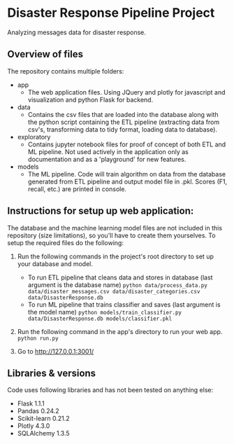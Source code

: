 # Disaster Response Pipeline Project
Analyzing messages data for disaster response.

## Overview of files
The repository contains multiple folders:
* app
  - The web application files. Using JQuery and plotly for javascript and visualization and python Flask for backend.
* data
  - Contains the csv files that are loaded into the database along with the python script containing the ETL pipeline (extracting data from csv's, transforming data to tidy format, loading data to database).
* exploratory
  - Contains jupyter notebook files for proof of concept of both ETL and ML pipeline. Not used actively in the application only as documentation and as a 'playground' for new features.
* models
  - The ML pipeline. Code will train algorithm on data from the database generated from ETL pipeline and output model file in .pkl. Scores (F1, recall, etc.) are printed in console.

## Instructions for setup up web application:
The database and the machine learning model files are not included in this repository (size limitations), so you'll have to create them yourselves. To setup the required files do the following:

1. Run the following commands in the project's root directory to set up your database and model.

    - To run ETL pipeline that cleans data and stores in database (last argument is the database name)
        `python data/process_data.py data/disaster_messages.csv data/disaster_categories.csv data/DisasterResponse.db`
    - To run ML pipeline that trains classifier and saves (last argument is the model name)
        `python models/train_classifier.py data/DisasterResponse.db models/classifier.pkl`

2. Run the following command in the app's directory to run your web app.
    `python run.py`

3. Go to http://127.0.0.1:3001/

## Libraries & versions
Code uses following libraries and has not been tested on anything else:
* Flask 1.1.1
* Pandas 0.24.2
* Scikit-learn 0.21.2
* Plotly 4.3.0
* SQLAlchemy 1.3.5
